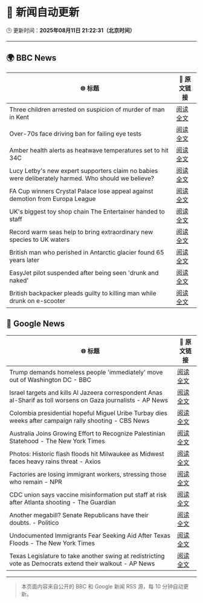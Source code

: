 # 🧠 新闻自动更新

🕒 更新时间：**2025年08月11日 21:22:31（北京时间）**

---

## 🌍 BBC News

| 🌐 标题 | 🔗 原文链接 |
|--------|-------------|
| Three children arrested on suspicion of murder of man in Kent | [阅读全文](https://www.bbc.com/news/articles/cn855zj319yo?at_medium=RSS&at_campaign=rss) |
| Over-70s face driving ban for failing eye tests | [阅读全文](https://www.bbc.com/news/articles/c5yllgezjk3o?at_medium=RSS&at_campaign=rss) |
| Amber health alerts as heatwave temperatures set to hit 34C | [阅读全文](https://www.bbc.com/weather/articles/cz60081dpyxo?at_medium=RSS&at_campaign=rss) |
| Lucy Letby's new expert supporters claim no babies were deliberately harmed. Who should we believe? | [阅读全文](https://www.bbc.com/news/articles/cj0y9673rjno?at_medium=RSS&at_campaign=rss) |
| FA Cup winners Crystal Palace lose appeal against demotion from Europa League | [阅读全文](https://www.bbc.com/sport/football/articles/c1kzzpp04kgo?at_medium=RSS&at_campaign=rss) |
| UK's biggest toy shop chain The Entertainer handed to staff | [阅读全文](https://www.bbc.com/news/articles/cgm2jjwmw9jo?at_medium=RSS&at_campaign=rss) |
| Record warm seas help to bring extraordinary new species to UK waters | [阅读全文](https://www.bbc.com/news/articles/c05enyryqvmo?at_medium=RSS&at_campaign=rss) |
| British man who perished in Antarctic glacier found 65 years later | [阅读全文](https://www.bbc.com/news/articles/c4g034yx4gjo?at_medium=RSS&at_campaign=rss) |
| EasyJet pilot suspended after being seen 'drunk and naked' | [阅读全文](https://www.bbc.com/news/articles/c80dd15378eo?at_medium=RSS&at_campaign=rss) |
| British backpacker pleads guilty to killing man while drunk on e-scooter | [阅读全文](https://www.bbc.com/news/articles/c0e999y7vq2o?at_medium=RSS&at_campaign=rss) |

## 📰 Google News

| 🌐 标题 | 🔗 原文链接 |
|--------|-------------|
| Trump demands homeless people 'immediately' move out of Washington DC - BBC | [阅读全文](https://news.google.com/rss/articles/CBMiWkFVX3lxTE9VN1liNTEweDRLX0VmZXY1ci0xZXBoRS1YeU9TVXd4RkVMNHdnNmhqaW1Udnh0Rl9sTGQwa0x3QlBFMk5kWTljbHBVLTFRM2lfWkF4NWR1WmdxUdIBX0FVX3lxTE5UOVVvTU40T0VUTHJOVGtJczVNZkw3RTEtZnBmcnhfVXVsX1RTUm5aRjJXYi1VbXBnMkh1TW5XZnVtT0dtUnF2WkhBUDUtUm5ETmNSSWVFWXVrYVFpTUhz?oc=5) |
| Israel targets and kills Al Jazeera correspondent Anas al-Sharif as toll worsens on Gaza journalists - AP News | [阅读全文](https://news.google.com/rss/articles/CBMinAFBVV95cUxQU3RRZS1VOUhZd1RWbkIxd216LUpuTXI1N0R1YV9xYmp3bkQwci1TQ2d0aGMwUm1nVmI0UGEtLUgtUVVUNHZhNmJURUxsZlFWc0RnTEdncFJILUZnTy1Sc0Y3dUY1TkpwUlNCeDJFMUJlUVhGeWNLcnJZc3pBNTlMdXRPX2kwc1VQa3g4MERtM0tjaEZhQmxqRzlEbTQ?oc=5) |
| Colombia presidential hopeful Miguel Uribe Turbay dies weeks after campaign rally shooting - CBS News | [阅读全文](https://news.google.com/rss/articles/CBMilgFBVV95cUxQY212Z0VYVTdmUkFsdUlIU050Z1hEXzVzaTRHSC11TTZ0NThsQ3Q2aFFaVm1oVTNmTmxmR19waWczVVMtR1hLcDE4RUVlVlRUZHo5QlRWVXh4WVRIZFRZal9VX3FuMVFQUDdWaGVXY0NjMzhFNmYtUDZUR2M5MGd5OFIwa2dNNEdaR2Uwc20xMkRuMWtSN3fSAZsBQVVfeXFMT1A4QllGcE5HcEFTd2FndThZV3NNdERnR196NGVvbW5mWjVxMTNmV0RJUzktSnBHa3pRMlNMTlRhWmJYR3RGZTROSUNjTWhvY0trRFp2dG53UGd6YmdfRWZ2LWc0SEp1Z3c1bkR1Qy1OTm5RMmE4RGQwM2NpY2RodWFzeDNyb1FlT04xeGk5bkRtRXVYV3I1MW9leHM?oc=5) |
| Australia Joins Growing Effort to Recognize Palestinian Statehood - The New York Times | [阅读全文](https://news.google.com/rss/articles/CBMijgFBVV95cUxOMF9MVVBBVlZZdUphcXpGTFZuWmxEM1lDSlh6bHBQLUhRSlZiWFVxNmR1eEVMUjNiVzgtc3ZXVllnX0NDdXJXUTQtWHRzOHZFTkZaRG5hTTBpVmJ2ejRPV09yRmxaSjREQ0h3VjIzc0N6Rm5nXzVJV3U1SkZRb0dIVVpOcm1KdFhDTnFKTUlB?oc=5) |
| Photos: Historic flash floods hit Milwaukee as Midwest faces heavy rains threat - Axios | [阅读全文](https://news.google.com/rss/articles/CBMikgFBVV95cUxQbHVNc0lpZ2lWLTlZeTZRYXQ2dXdxbHJzbW50MDdjZTJVMktLOGZNWm94R1k3d2QwQ3hyQ2pqMy02SG9JcFd6YXljSlZVU3JYd2pPWUt3WVpHLXRZczJvVEk0SkxtSjdkRGhxX1hRcW93dG84bUIwNFZ0MTlPRGs2cmlOUzQwdDFZZFo2dlNLX3k0dw?oc=5) |
| Factories are losing immigrant workers, stressing those who remain - NPR | [阅读全文](https://news.google.com/rss/articles/CBMiiAFBVV95cUxNVUVCSnhVd2d5QThsRmNJSUl0VzRlZ0k3LURONDFLWEprOUdXeGRQUXN5aXV6LWMxT0hHUnlyeEttMWFVMWxQVGtWN2ppSkhuN2w1S0FxeTVkOXA3Tk1TelJLWldXd2owN09YaFhNakdoWnFLZDJJSmNVSkowUW1KOEtoSmpoYWFz?oc=5) |
| CDC union says vaccine misinformation put staff at risk after Atlanta shooting - The Guardian | [阅读全文](https://news.google.com/rss/articles/CBMid0FVX3lxTFBZZ2xQN1VCM3FzV0xjZXZod3dHYzVXMjEzZUxKUzVUaUM5YXBLeHRFVEJXUTRwc3NXVF9fX2JBeXRqaTdjNWxYbmY1SjhrbnlJUkxIX0dyRzd5QnIwS3FKYmZ2OTB4NE5ZWm96UWZSRDkzMzExNHNJ?oc=5) |
| Another megabill? Senate Republicans have their doubts. - Politico | [阅读全文](https://news.google.com/rss/articles/CBMipgFBVV95cUxNX2hkaW9rS2ZSbGFTWkw0QTN3Y3FFVUQ5QVYzZk00cDZNV050UXdhR2tUNUtIMEVQekVyYTV6cFJRRXB6UThGOGFGZF9leHRHWGhrWklNX1B6a3hBZ2xYYVZldEU5b1cwMk91MDF0UDZWZ1g5Vm1mVXF1UW5idTE3M3JPM1ZDREtIYVBtLUtjZWs4RC1icGtXUVRIcVNIbGg1SXFaZ3d3?oc=5) |
| Undocumented Immigrants Fear Seeking Aid After Texas Floods - The New York Times | [阅读全文](https://news.google.com/rss/articles/CBMilwFBVV95cUxNUWk1YUZXdExoQ3pRSS1BbU0tSUljNm9mcWZkeHFMVmVfMWVGNldnSGpNaFlfRGoxODNfOEZ2NmJPYXFKR1VBWmpzZTRKRkVoeVVXVFpVeUZEME1YSmFHOHRtV2xVdVNMQlpvMlEzT0dQTV9oUDhZOTR4dWo1UEhQUG01U2NDVlZMbUk1UEpxbTdDb1g1RzRZ?oc=5) |
| Texas Legislature to take another swing at redistricting vote as Democrats extend their walkout - AP News | [阅读全文](https://news.google.com/rss/articles/CBMioAFBVV95cUxQY2M1ai1GYVlrYUhWaEFCSHMwUzRWSXNTdTRwYzZva01aVWhyN01QdDlMN2lSS2ZuWnpENHVwZzJoSERjM2NZUURXa3pRbUttQkFDYWVQM2s1b2prSlRKYWFMUS1tX0F3LW9BN3ZweDZMVHFaZ1ZOd3dxMmh6bzJKYllKU09ob3d6ODIzX2J5X1c4VngzRDlSUUtueUE0eW9k?oc=5) |

---
> 本页面内容来自公开的 BBC 和 Google 新闻 RSS 源，每 10 分钟自动更新。